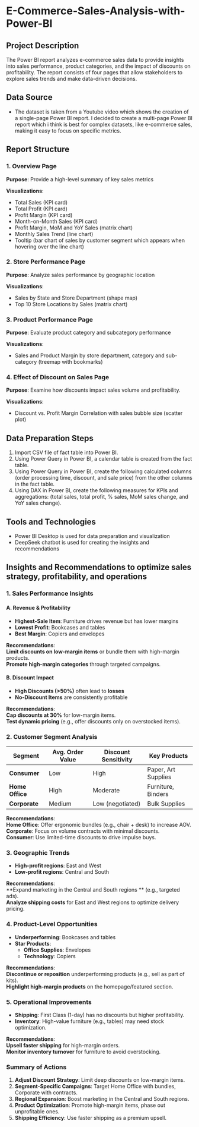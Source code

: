 # E-Commerce-Sales-Analysis-with-Power-BI

## Project Description
The Power BI report analyzes e-commerce sales data to provide insights into sales performance, product categories, and the impact of discounts on profitability. The report consists of four pages that allow stakeholders to explore sales trends and make data-driven decisions.

## Data Source

- The dataset is taken from a Youtube video which shows the creation of a single-page Power BI report. I decided to create a multi-page Power BI report which i think is best for complex datasets, like e-commerce sales, making it easy to focus on specific metrics.

## Report Structure

### 1. Overview Page
**Purpose**: Provide a high-level summary of key sales metrics

**Visualizations**:
- Total Sales (KPI card)
- Total Profit (KPI card)
- Profit Margin (KPI card)
- Month-on-Month Sales (KPI card)
- Profit Margin, MoM and YoY Sales (matrix chart)  
- Monthly Sales Trend (line chart)
- Tooltip (bar chart of sales by customer segment which appears when hovering over the line chart)

### 2. Store Performance Page
**Purpose**: Analyze sales performance by geographic location

**Visualizations**:
- Sales by State and Store Department (shape map)
- Top 10 Store Locations by Sales (matrix chart)

### 3. Product Performance Page
**Purpose**: Evaluate product category and subcategory performance

**Visualizations**:
- Sales and Product Margin by store department, category and sub-category (treemap with bookmarks)

### 4. Effect of Discount on Sales Page
**Purpose**: Examine how discounts impact sales volume and profitability.

**Visualizations**:
- Discount vs. Profit Margin Correlation with sales bubble size (scatter plot)

## Data Preparation Steps
1. Import CSV file of fact table into Power BI.
2. Using Power Query in Power BI, a calendar table is created from the fact table. 
3. Using Power Query in Power BI, create the following calculated columns (order processing time, discount, and sale price) from the other columns in the fact table.
4. Using DAX in Power BI, create the following measures for KPIs and aggregations: (total sales, total profit, % sales, MoM sales change, and YoY sales change).

## Tools and Technologies

- Power BI Desktop is used for data preparation and visualization
- DeepSeek chatbot is used for creating the insights and recommendations

## Insights and Recommendations to optimize sales strategy, profitability, and operations

### **1. Sales Performance Insights**
#### **A. Revenue & Profitability**
- **Highest-Sale Item**: Furniture drives revenue but has lower margins  
- **Lowest Profit**: Bookcases and tables   
- **Best Margin**: Copiers and envelopes  

**Recommendations**:  
 **Limit discounts on low-margin items** or bundle them with high-margin products.  
 **Promote high-margin categories** through targeted campaigns.  

#### **B. Discount Impact**
- **High Discounts (>50%)** often lead to **losses**  
- **No-Discount Items** are consistently profitable  

**Recommendations**:  
 **Cap discounts at 30%** for low-margin items.  
 **Test dynamic pricing** (e.g., offer discounts only on overstocked items).  

### **2. Customer Segment Analysis**
| Segment      | Avg. Order Value | Discount Sensitivity | Key Products          |  
|--------------|------------------|----------------------|-----------------------|  
| **Consumer** | Low     | High                 | Paper, Art Supplies  |  
| **Home Office** | High | Moderate             | Furniture, Binders   |  
| **Corporate** | Medium  | Low (negotiated)     | Bulk Supplies        |  

**Recommendations**:  
 **Home Office**: Offer ergonomic bundles (e.g., chair + desk) to increase AOV.  
 **Corporate**: Focus on volume contracts with minimal discounts.  
 **Consumer**: Use limited-time discounts to drive impulse buys.  

### **3. Geographic Trends**
- **High-profit regions**: East and West  
- **Low-profit regions**: Central and South  

**Recommendations**:  
 **Expand marketing in the Central and South regions ** (e.g., targeted ads).  
 **Analyze shipping costs** for East and West regions to optimize delivery pricing.  

### **4. Product-Level Opportunities**
- **Underperforming**: Bookcases and tables  
- **Star Products**:  
  - **Office Supplies**: Envelopes  
  - **Technology**: Copiers  

**Recommendations**:  
 **Discontinue or reposition** underperforming products (e.g., sell as part of kits).  
 **Highlight high-margin products** on the homepage/featured section.  

### **5. Operational Improvements**
- **Shipping**: First Class (1-day) has no discounts but higher profitability.  
- **Inventory**: High-value furniture (e.g., tables) may need stock optimization.  

**Recommendations**:  
 **Upsell faster shipping** for high-margin orders.  
 **Monitor inventory turnover** for furniture to avoid overstocking.  

### **Summary of Actions**  
1. **Adjust Discount Strategy**: Limit deep discounts on low-margin items.  
2. **Segment-Specific Campaigns**: Target Home Office with bundles, Corporate with contracts.  
3. **Regional Expansion**: Boost marketing in the Central and South regions.  
4. **Product Optimization**: Promote high-margin items, phase out unprofitable ones.  
5. **Shipping Efficiency**: Use faster shipping as a premium upsell.  
